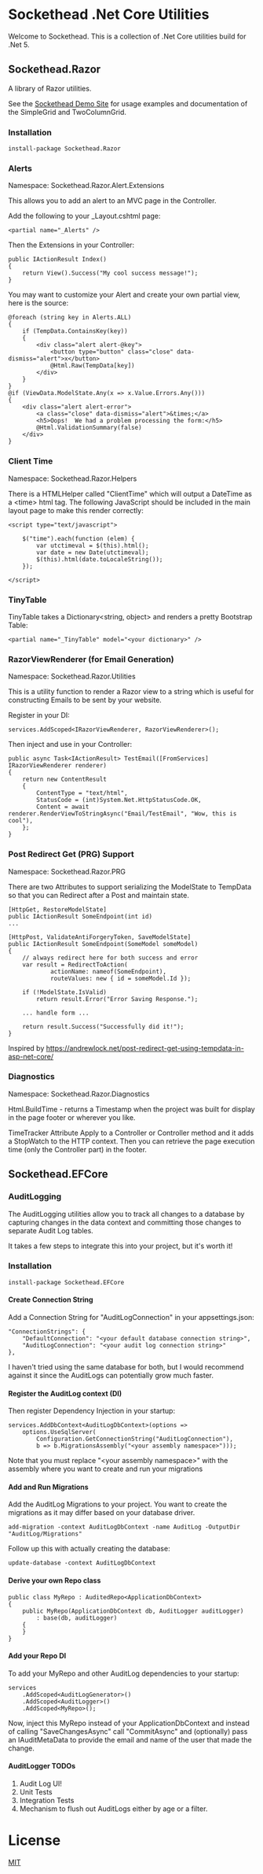 ﻿# Sockethead .Net Core Utilities

Welcome to Sockethead.  This is a collection of .Net Core utilities build for .Net 5.

## Sockethead.Razor
A library of Razor utilities.

See the [Sockethead Demo Site](https://sockethead.azurewebsites.net/) 
for usage examples and documentation of the SimpleGrid and TwoColumnGrid.

### Installation

    install-package Sockethead.Razor

### Alerts
Namespace: Sockethead.Razor.Alert.Extensions

This allows you to add an alert to an MVC page in the Controller.

Add the following to your _Layout.cshtml page:

    <partial name="_Alerts" />

Then the Extensions in your Controller:

    public IActionResult Index()
    {
        return View().Success("My cool success message!");
    }

You may want to customize your Alert and create your own partial view, here is the source:

    @foreach (string key in Alerts.ALL)
    {
        if (TempData.ContainsKey(key))
        {
            <div class="alert alert-@key">
                <button type="button" class="close" data-dismiss="alert">x</button>
                @Html.Raw(TempData[key])
            </div>
        }
    }
    @if (ViewData.ModelState.Any(x => x.Value.Errors.Any()))
    {
        <div class="alert alert-error">
            <a class="close" data-dismiss="alert">&times;</a>
            <h5>Oops!  We had a problem processing the form:</h5>
            @Html.ValidationSummary(false)
        </div>
    }

### Client Time
Namespace: Sockethead.Razor.Helpers 

There is a HTMLHelper called "ClientTime" which 
will output a DateTime as a &lt;time&gt; html tag.  The following JavaScript 
should be included in the main layout page to make this render correctly:

    <script type="text/javascript">

        $("time").each(function (elem) {
            var utctimeval = $(this).html();
            var date = new Date(utctimeval);
            $(this).html(date.toLocaleString());
        });

    </script>


### TinyTable
TinyTable takes a Dictionary<string, object> and renders a pretty Bootstrap Table:

    <partial name="_TinyTable" model="<your dictionary>" />

### RazorViewRenderer (for Email Generation)
Namespace: Sockethead.Razor.Utilities

This is a utility function to render a Razor view to a string 
which is useful for constructing Emails to be sent by your website.

Register in your DI:

    services.AddScoped<IRazorViewRenderer, RazorViewRenderer>();

Then inject and use in your Controller:

    public async Task<IActionResult> TestEmail([FromServices] IRazorViewRenderer renderer)
    {
        return new ContentResult
        {
            ContentType = "text/html",
            StatusCode = (int)System.Net.HttpStatusCode.OK,
            Content = await renderer.RenderViewToStringAsync("Email/TestEmail", "Wow, this is cool"),
        };
    }


### Post Redirect Get (PRG) Support
Namespace: Sockethead.Razor.PRG 

There are two Attributes to support serializing the ModelState to 
TempData so that you can Redirect after a Post and maintain state.

    [HttpGet, RestoreModelState]
    public IActionResult SomeEndpoint(int id)
    ...

    [HttpPost, ValidateAntiForgeryToken, SaveModelState]
    public IActionResult SomeEndpoint(SomeModel someModel)
    {
        // always redirect here for both success and error
        var result = RedirectToAction(
                actionName: nameof(SomeEndpoint),
                routeValues: new { id = someModel.Id });

        if (!ModelState.IsValid)
            return result.Error("Error Saving Response.");

        ... handle form ...

        return result.Success("Successfully did it!");
    }


Inspired by https://andrewlock.net/post-redirect-get-using-tempdata-in-asp-net-core/


### Diagnostics
Namespace: Sockethead.Razor.Diagnostics

Html.BuildTime - returns a Timestamp when the project was built for display in 
the page footer or wherever you like.

TimeTracker Attribute
Apply to a Controller or Controller method and it adds a StopWatch to the 
HTTP context.  Then you can retrieve the page execution time 
(only the Controller part) in the footer.

   

## Sockethead.EFCore

### AuditLogging

The AuditLogging utilities allow you to track all changes to a database by capturing changes in the 
data context and committing those changes to separate Audit Log tables.

It takes a few steps to integrate this into your project, but it's worth it!

### Installation

    install-package Sockethead.EFCore

#### Create Connection String
Add a Connection String for "AuditLogConnection" in your appsettings.json:

    "ConnectionStrings": {
        "DefaultConnection": "<your default database connection string>",
        "AuditLogConnection": "<your audit log connection string>"
    },

I haven't tried using the same database for both, but I would recommend against it since the AuditLogs can potentially grow much faster.

#### Register the AuditLog context (DI)
Then register Dependency Injection in your startup:

    services.AddDbContext<AuditLogDbContext>(options =>
        options.UseSqlServer(
            Configuration.GetConnectionString("AuditLogConnection"), 
            b => b.MigrationsAssembly("<your assembly namespace>")));

Note that you must replace "&lt;your assembly namespace&gt;" 
with the assembly where you want to create and run your migrations

#### Add and Run Migrations
Add the AuditLog Migrations to your project.  You want to create the migrations as it may differ based on your database driver.

    add-migration -context AuditLogDbContext -name AuditLog -OutputDir "AuditLog/Migrations"

Follow up this with actually creating the database:

    update-database -context AuditLogDbContext

#### Derive your own Repo class

    public class MyRepo : AuditedRepo<ApplicationDbContext>
    {
        public MyRepo(ApplicationDbContext db, AuditLogger auditLogger)
            : base(db, auditLogger)
        {
        }
    }

#### Add your Repo DI
To add your MyRepo and other AuditLog dependencies to your startup:

    services
        .AddScoped<AuditLogGenerator>()
        .AddScoped<AuditLogger>()
        .AddScoped<MyRepo>();

Now, inject this MyRepo instead of your ApplicationDbContext 
and instead of calling "SaveChangesAsync" call "CommitAsync" and (optionally) pass 
an IAuditMetaData to provide the email and name of the user that made the change.

#### AuditLogger TODOs
1. Audit Log UI!
1. Unit Tests
1. Integration Tests
1. Mechanism to flush out AuditLogs either by age or a filter.




# License
[MIT](https://opensource.org/licenses/MIT)
